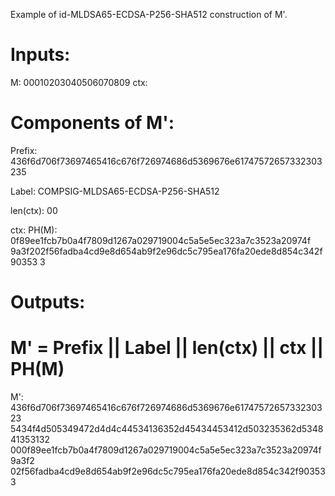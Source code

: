 Example of id-MLDSA65-ECDSA-P256-SHA512 construction of M'.

# Inputs:

M: 00010203040506070809
ctx: <empty>

# Components of M':

Prefix:
436f6d706f73697465416c676f726974686d5369676e61747572657332303235

Label: COMPSIG-MLDSA65-ECDSA-P256-SHA512

len(ctx): 00

ctx: <empty>
PH(M): 0f89ee1fcb7b0a4f7809d1267a029719004c5a5e5ec323a7c3523a20974f
9a3f202f56fadba4cd9e8d654ab9f2e96dc5c795ea176fa20ede8d854c342f90353
3


# Outputs:
# M' = Prefix || Label || len(ctx) || ctx || PH(M)

M': 436f6d706f73697465416c676f726974686d5369676e6174757265733230323
5434f4d505349472d4d4c44534136352d45434453412d503235362d534841353132
000f89ee1fcb7b0a4f7809d1267a029719004c5a5e5ec323a7c3523a20974f9a3f2
02f56fadba4cd9e8d654ab9f2e96dc5c795ea176fa20ede8d854c342f903533

